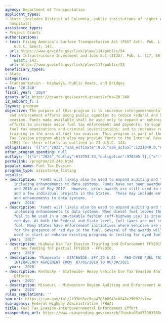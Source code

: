 ```yaml
---
agency: Department of Transportation
applicant_types:
- State (includes District of Columbia, public institutions of higher education and
  hospitals)
assistance_types:
- Project Grants
authorizations:
- text: Fixing America’s Surface Transportation Act (FAST Act). Pub. L. 114, 94. 23
    U.S.C. &sect; 143.
  url: https://www.govinfo.gov/link/plaw/114/public/94
- text: Infrastructure Investment and Jobs Act (IIJA). Pub. L. 117, 58. 23 U.S.C.
    &sect; 143.
  url: https://www.govinfo.gov/link/plaw/117/public/58
beneficiary_types:
- State
categories:
- Transportation - Highways, Public Roads, and Bridges
cfda: '20.240'
fiscal_year: '2024'
grants_url: https://grants.gov/search-grants?cfda=20.240
is_subpart_f: 1
layout: program
objective: The purpose of this program is to increase intergovernmental activities
  and enforcement efforts among public agencies to reduce Federal and State fuel tax
  evasion. Funds made available shall be used only to expand or enhance intergovernmental
  efforts to increase motor fuel tax enforcement and payments; to supplement motor
  fuel tax examinations and criminal investigations; and to increase research and
  training in the area of fuel tax evasion. This program is part of the Highway Use
  Tax Evasion program which also may provide funds to the Internal Revenue Service
  (IRS) for their efforts as outlined in 23 U.S.C. 143.
obligations: '[{"x":"2023","sam_estimate":0.0,"sam_actual":1231049.0,"usa_spending_actual":1231048.7},{"x":"2024","sam_estimate":0.0,"sam_actual":1138032.0,"usa_spending_actual":-93016.22},{"x":"2025","sam_estimate":0.0,"sam_actual":1184540.0,"usa_spending_actual":0.0}]'
other_program_spending: null
outlays: '[{"x":"2023","outlay":612793.33,"obligation":970305.7},{"x":"2024","outlay":4730.51,"obligation":29842.11},{"x":"2025","outlay":0.0,"obligation":0.0}]'
permalink: /program/20.240.html
popular_name: Fuel Tax Evasion
program_type: assistance_listing
results:
- description: 'Funds will likely also be used to expand auditing and tracking programs,
    including enhancements to data systems. Funds have not been awarded for FY 2015
    and 2016 as of May 2017.  However, prior awards are still used to support training,
    and a few individual projects in the States.  These may include enforcement programs,
    and enhancements to data systems.  '
  year: '2016'
- description: 'Funds will likely also be used to expand auditing and tracking programs,
    including enhancements to data systems. When diesel fuel leaves the bulk terminal,
    fuel to be used in a non-taxable fashion (off-highway use) is injected with a
    red dye. At both the Federal and State level, fuel taxes are not imposed on dyed
    fuel. Many States have enforcement initiatives where vehicles are randomly checked
    for the presence of red dye in the fuel. Several of the awards will likely be
    used to start or enhance existing programs in testing for dyed fuel. '
  year: '2017'
- description: Highway Use Tax Evasion Training and Enforcement FFY2019 allocation
    of new funding for partial FFY2019 - FFY2020.
  year: '2019'
- description: 'Minnesota - STATEWIDE: SFY 20 & 21 -  RED-DYED FUEL TAX EVASION ENFORCEMENT,
    INTERAGENCY AGREEMENT FROM  07/01/2019 TO 06/30/2021'
  year: '2020'
- description: Kentucky - Statewide- Heavy Vehicle Use Tax Evasion Analysis & Interagency
    Efforts
  year: '2021'
- description: Missouri - Midwestern Region Auditing and Enforcement Activities
  year: '2024'
rules_regulations: ''
sam_url: https://sam.gov/fal/7f33bb3ec9ea4783b0943c0848c25607/view
sub-agency: Federal Highway Administration (FHWA)
title: Fuel Tax Evasion-Intergovernmental Enforcement Effort
usaspending_url: https://www.usaspending.gov/search/?hash=05a975393565e380d29781a7bd743f1c
---
```

